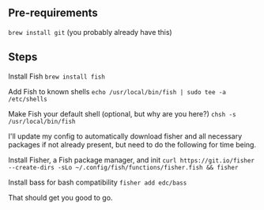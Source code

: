 ## Pre-requirements

`brew install git` (you probably already have this)

## Steps

Install Fish
`brew install fish`

Add Fish to known shells
`echo /usr/local/bin/fish | sudo tee -a /etc/shells`

Make Fish your default shell (optional, but why are you here?)
`chsh -s /usr/local/bin/fish`

I'll update my config to automatically download fisher and all necessary
packages if not already present, but need to do the following for time being.

Install Fisher, a Fish package manager, and init
`curl https://git.io/fisher --create-dirs -sLo
~/.config/fish/functions/fisher.fish && fisher`

Install bass for bash compatibility
`fisher add edc/bass`

That should get you good to go.
